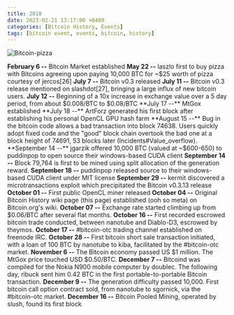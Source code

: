 ```yaml
---
title: 2010  
date: 2023-02-21 13:17:00 +0400
categories: [Bitcoin History, Events]
tags: [bitcoin event, events, bitcoin, history]
---
```


![Bitcoin-pizza](https://nostr.build/i/nostr.build_cc0bd37b5a4b49e62978f106a1d3f02fe97b12fb309af3c2318c862702f7eebe.gif)

**February 6 --** Bitcoin Market established
**May 22 --**	laszlo first to buy pizza with Bitcoins agreeing upon paying 10,000 BTC for ~$25 worth of pizza courtesy of jercos[26]
**July 7 --**	Bitcoin v0.3 released
**July 11 --**	Bitcoin v0.3 release mentioned on slashdot[27], bringing a large influx of new bitcoin users.
**July 12 --**	Beginning of a 10x increase in exchange value over a 5 day period, from about $0.008/BTC to $0.08/BTC
**July 17 --**	MtGox established
**July 18 --**	ArtForz generated his first block after establishing his personal OpenCL GPU hash farm
**August 15 --**	Bug in the bitcoin code allows a bad transaction into block 74638. Users quickly adopt fixed code and the "good" block chain overtook the bad one at a block height of 74691, 53 blocks later (Incidents#Value_overflow).
**September 14 --**	jgarzik offered 10,000 BTC (valued at ~$600-650) to puddinpop to open source their windows-based CUDA client
**September 14 --**	Block 79,764 is first to be mined using split allocation of the generation reward.
**September 18 --**	puddinpop released source to their windows-based CUDA client under MIT license
**September 29 --**	kermit discovered a microtransactions exploit which precipitated the Bitcoin v0.3.13 release
**October 01 --**	First public OpenCL miner released
**October 04 --**	Original Bitcoin History wiki page (this page) established (ooh so meta) on Bitcoin.org's wiki.
**October 07 --**	Exchange rate started climbing up from $0.06/BTC after several flat months.
**October 16 --**	First recorded escrowed bitcoin trade conducted, between nanotube and Diablo-D3, escrowed by theymos.
**October 17 --**	#bitcoin-otc trading channel established on freenode IRC.
**October 28 --**	First bitcoin short sale transaction initiated, with a loan of 100 BTC by nanotube to kiba, facilitated by the #bitcoin-otc market.
**November 6 --**	The Bitcoin economy passed US $1 million. The MtGox price touched USD $0.50/BTC.
**December 7 --**	Bitcoind was compiled for the Nokia N900 mobile computer by doublec. The following day, ribuck sent him 0.42 BTC in the first portable-to-portable Bitcoin transaction.
**December 9 --**	The generation difficulty passed 10,000.
      First bitcoin call option contract sold, from nanotube to sgornick, via the #bitcoin-otc market.
**December 16 --**	Bitcoin Pooled Mining, operated by slush, found its first block
